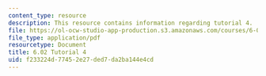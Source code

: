 ```yaml
---
content_type: resource
description: This resource contains information regarding tutorial 4.
file: https://ol-ocw-studio-app-production.s3.amazonaws.com/courses/6-02-introduction-to-eecs-ii-digital-communication-systems-fall-2012/f233224d77452e27ded7da2ba144e4cd_MIT6_02F12_tutor04.pdf
file_type: application/pdf
resourcetype: Document
title: 6.02 Tutorial 4
uid: f233224d-7745-2e27-ded7-da2ba144e4cd
---
```

